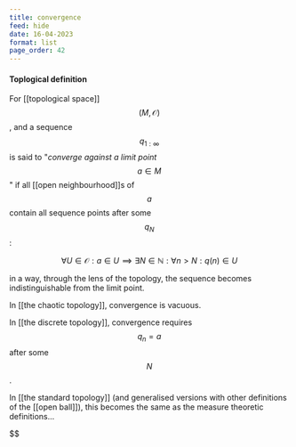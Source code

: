 ```yaml
---
title: convergence
feed: hide
date: 16-04-2023
format: list
page_order: 42
---
```



#### Toplogical definition

For [[topological space]] $$(M, \mathcal O)$$, and a sequence $$q_{1:\infty}$$ is said to "*converge against a limit point* $$a\in M$$" if all [[open neighbourhood]]s of $$a$$ contain all sequence points after some $$q_N$$: 

$$
\forall U\in\mathcal O: a\in U \implies \exists N\in\mathbb N: \forall n > N: q(n)\in U
$$


in a way, through the lens of the topology, the sequence becomes indistinguishable from the limit point.

In [[the chaotic topology]], convergence is vacuous.

In [[the discrete topology]], convergence requires $$q_n = a$$ after some $$N$$.

In [[the standard topology]] (and generalised versions with other definitions of the [[open ball]]), this becomes the same as the measure theoretic definitions...


$$